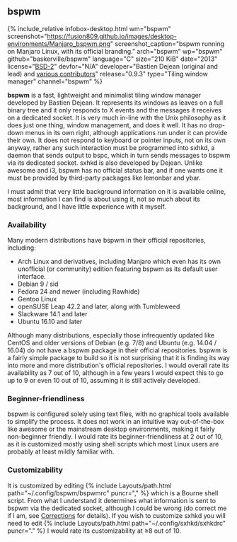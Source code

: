 ## bspwm
{% include_relative infobox-desktop.html wm="bspwm" screenshot="https://fusion809.github.io/images/desktop-environments/Manjaro_bspwm.png" screenshot_caption="bspwm running on Manjaro Linux, with its official branding." arch="bspwm" wp="bspwm" github="baskerville/bspwm" language="C" size="210 KiB" date="2013" license="<a href='https://raw.githubusercontent.com/baskerville/bspwm/master/LICENSE' link='_blank'>BSD-2</a>" devfor="N/A" developer="Bastien Dejean (original and lead) and <a href='https://github.com/baskerville/bspwm/graphs/contributors' link='_blank'>various contributors</a>" release="0.9.3" type="Tiling window manager" channel="bspwm" %}

**bspwm** is a fast, lightweight and minimalist tiling window manager developed by Bastien Dejean. It represents its windows as leaves on a full binary tree and it only responds to X events and the messages it receives on a dedicated socket. It is very much in-line with the Unix philosophy as it does just one thing, window management, and does it well. It has no drop-down menus in its own right, although applications run under it can provide their own. It does not respond to keyboard or pointer inputs, not on its own anyway, rather any such interaction must be programmed into sxhkd, a daemon that sends output to bspc, which in turn sends messages to bspwm via its dedicated socket. sxhkd is also developed by Dejean. Unlike awesome and i3, bspwm has no official status bar, and if one wants one it must be provided by third-party packages like lemonbar and ybar. 

I must admit that very little background information on it is available online, most information I can find is about using it, not so much about its background, and I have little experience with it myself.

### Availability
Many modern distributions have bspwm in their official repositories, including:

* Arch Linux and derivatives, including Manjaro which even has its own unofficial (or community) edition featuring bspwm as its default user interface. 
* Debian 9 / sid
* Fedora 24 and newer (including Rawhide)
* Gentoo Linux
* openSUSE Leap 42.2 and later, along with Tumbleweed
* Slackware 14.1 and later
* Ubuntu 16.10 and later

Although many distributions, especially those infrequently updated like CentOS and older versions of Debian (e.g. 7/8) and Ubuntu (e.g. 14.04 / 16.04) do not have a bspwm package in their official repositories. bspwm is a fairly simple package to build so it is not surprising that it is finding its way into more and more distribution's official repositories. I would overall rate its availability as 7 out of 10, although in a few years I would expect this to go up to 9 or even 10 out of 10, assuming it is still actively developed. 

### Beginner-friendliness
bspwm is configured solely using text files, with no graphical tools available to simplify the process. It does not work in an intuitive way out-of-the-box like awesome or the mainstream desktop environments, making it fairly non-beginner friendly. I would rate its beginner-friendliness at 2 out of 10, as it is customized mostly using shell scripts which most Linux users are probably at least mildly familiar with. 

### Customizability
It is customized by editing {% include Layouts/path.html path="~/.config/bspwm/bspwmrc" puncr="," %} which is a Bourne shell script. From what I understand it determines what information is sent to bspwm via the dedicated socket, although I could be wrong (do correct me if I am, see [Corrections](/contributing/) for details). If you wish to customize sxhkd you will need to edit {% include Layouts/path.html path="~/.config/sxhkd/sxhkdrc" puncr="." %} I would rate its customizability at &ge;8 out of 10.
